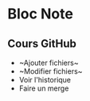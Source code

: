 # Bloc Note 

## Cours GitHub
* ~Ajouter fichiers~
* ~Modifier fichiers~
* Voir l'historique
* Faire un merge
